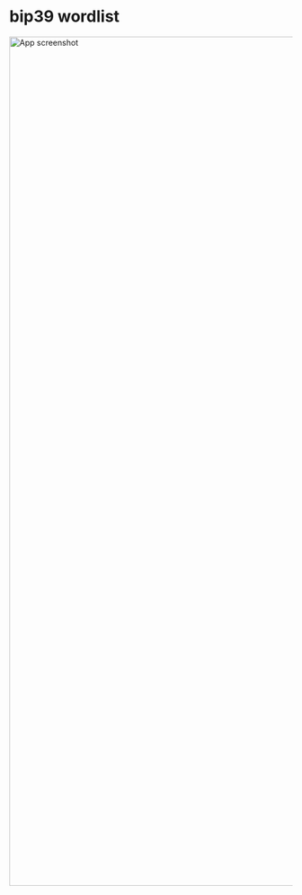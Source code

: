 # bip39 wordlist

<img width="1512" alt="App screenshot" src="https://user-images.githubusercontent.com/46557266/205133316-1e56236c-8fcf-4970-8ee7-43ec98ffb85f.png">
